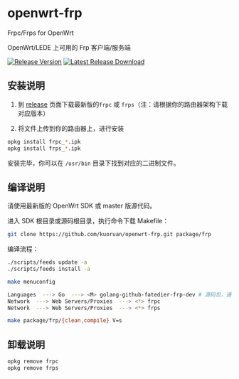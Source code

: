 # openwrt-frp

Frpc/Frps for OpenWrt

OpenWrt/LEDE 上可用的 Frp 客户端/服务端

[![Release Version](https://img.shields.io/github/release/kuoruan/openwrt-frp.svg)](https://github.com/kuoruan/openwrt-frp/releases/latest) [![Latest Release Download](https://img.shields.io/github/downloads/kuoruan/openwrt-frp/total.svg)](https://github.com/kuoruan/openwrt-frp/releases/latest)

## 安装说明

1. 到 [release](https://github.com/kuoruan/openwrt-frp/releases) 页面下载最新版的```frpc``` 或 ```frps```（注：请根据你的路由器架构下载对应版本）

2. 将文件上传到你的路由器上，进行安装

```sh
opkg install frpc_*.ipk
opkg install frps_*.ipk
```

安装完毕，你可以在 ```/usr/bin``` 目录下找到对应的二进制文件。

## 编译说明

请使用最新版的 OpenWrt SDK 或 master 版源代码。

进入 SDK 根目录或源码根目录，执行命令下载 Makefile：

```sh
git clone https://github.com/kuoruan/openwrt-frp.git package/frp
```

编译流程：

```sh
./scripts/feeds update -a
./scripts/feeds install -a

make menuconfig

Languages  ---> Go  ---> <M> golang-github-fatedier-frp-dev # 源码包，通常并不需要
Network  ---> Web Servers/Proxies  ---> <*> frpc
Network  ---> Web Servers/Proxies  ---> <*> frps

make package/frp/{clean,compile} V=s
```

## 卸载说明

```sh
opkg remove frpc
opkg remove frps
```
